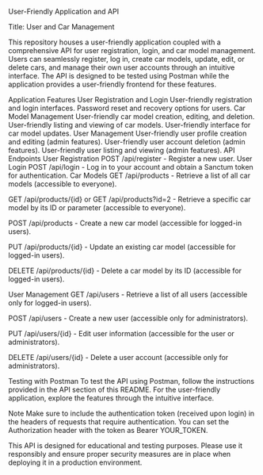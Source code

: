 User-Friendly Application and API

Title: User and Car Management

This repository houses a user-friendly application coupled with a comprehensive API for user registration, login, and car model management. Users can seamlessly register, log in, create car models, update, edit, or delete cars, and manage their own user accounts through an intuitive interface. The API is designed to be tested using Postman while the application provides a user-friendly frontend for these features.

Application Features
User Registration and Login
User-friendly registration and login interfaces.
Password reset and recovery options for users.
Car Model Management
User-friendly car model creation, editing, and deletion.
User-friendly listing and viewing of car models.
User-friendly interface for car model updates.
User Management
User-friendly user profile creation and editing (admin features).
User-friendly user account deletion (admin features).
User-friendly user listing and viewing (admin features).
API Endpoints
User Registration
POST /api/register - Register a new user.
User Login
POST /api/login - Log in to your account and obtain a Sanctum token for authentication.
Car Models
GET /api/products - Retrieve a list of all car models (accessible to everyone).

GET /api/products/{id} or GET /api/products?id=2 - Retrieve a specific car model by its ID or parameter (accessible to everyone).

POST /api/products - Create a new car model (accessible for logged-in users).

PUT /api/products/{id} - Update an existing car model (accessible for logged-in users).

DELETE /api/products/{id} - Delete a car model by its ID (accessible for logged-in users).

User Management
GET /api/users - Retrieve a list of all users (accessible only for logged-in users).

POST /api/users - Create a new user (accessible only for administrators).

PUT /api/users/{id} - Edit user information (accessible for the user or administrators).

DELETE /api/users/{id} - Delete a user account (accessible only for administrators).

Testing with Postman
To test the API using Postman, follow the instructions provided in the API section of this README. For the user-friendly application, explore the features through the intuitive interface.

Note
Make sure to include the authentication token (received upon login) in the headers of requests that require authentication. You can set the Authorization header with the token as Bearer YOUR_TOKEN.

This API is designed for educational and testing purposes. Please use it responsibly and ensure proper security measures are in place when deploying it in a production environment.
